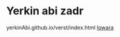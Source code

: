 # Yerkin abi zadr
yerkinAbi.github.io/verst/index.html
[lowara](yerkinAbi.github.io/verst/index.html "")

